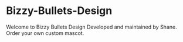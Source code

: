 # Bizzy-Bullets-Design

Welcome to Bizzy Bullets Design
Developed and maintained by Shane.
Order your own custom mascot.

